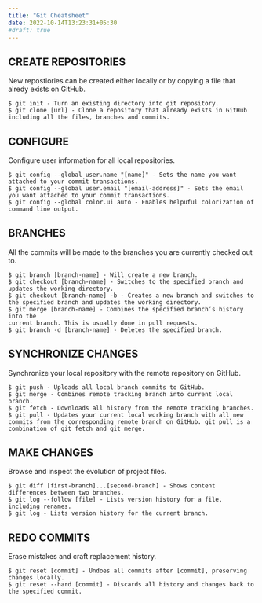 ```yaml
---
title: "Git Cheatsheet"
date: 2022-10-14T13:23:31+05:30
#draft: true
---
```


## CREATE REPOSITORIES

New repostiories can be created either locally or by copying a file that alredy exists on GitHub. 
```shell 
$ git init - Turn an existing directory into git repository.  
$ git clone [url] - Clone a repository that already exists in GitHub including all the files, branches and commits.
```

## CONFIGURE  
Configure user information for all local repositories.  
```shell
$ git config --global user.name "[name]" - Sets the name you want attached to your commit transactions.  
$ git config --global user.email "[email-address]" - Sets the email you want attached to your commit transactions.  
$ git config --global color.ui auto - Enables helpuful colorization of command line output.  
```
## BRANCHES
All the commits will be made to the branches you are currently checked out to.
```shell  
$ git branch [branch-name] - Will create a new branch.  
$ git checkout [branch-name] - Switches to the specified branch and updates the working directory.  
$ git checkout [branch-name] -b - Creates a new branch and switches to the specified branch and updates the working directory.  
$ git merge [branch-name] - Combines the specified branch’s history into the
current branch. This is usually done in pull requests.  
$ git branch -d [branch-name] - Deletes the specified branch.
```

## SYNCHRONIZE CHANGES  
Synchronize your local repository with the remote repository on GitHub.
```shell  
$ git push - Uploads all local branch commits to GitHub.  
$ git merge - Combines remote tracking branch into current local branch.  
$ git fetch - Downloads all history from the remote tracking branches.  
$ git pull - Updates your current local working branch with all new commits from the corresponding remote branch on GitHub. git pull is a combination of git fetch and git merge.
```  
## MAKE CHANGES
Browse and inspect the evolution of project files.
```shell  
$ git diff [first-branch]...[second-branch] - Shows content differences between two branches.  
$ git log --follow [file] - Lists version history for a file, including renames.  
$ git log - Lists version history for the current branch.
```  
## REDO COMMITS  
Erase mistakes and craft replacement history.
```shell  
$ git reset [commit] - Undoes all commits after [commit], preserving changes locally.  
$ git reset --hard [commit] - Discards all history and changes back to the specified commit.  
```
